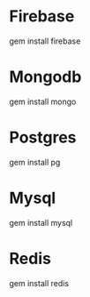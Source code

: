# Firebase
gem install firebase

# Mongodb
gem install mongo

# Postgres
gem install pg

# Mysql
gem install mysql

# Redis
gem install redis

